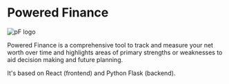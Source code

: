 # Powered Finance

![pF logo]([http://url/to/img.png](https://i.imgur.com/tV0gIpQ.png))


Powered Finance is a comprehensive tool to track and measure your net worth over time and highlights areas of primary strengths or weaknesses to aid decision making and future planning.

It's based on React (frontend) and Python Flask (backend). 
